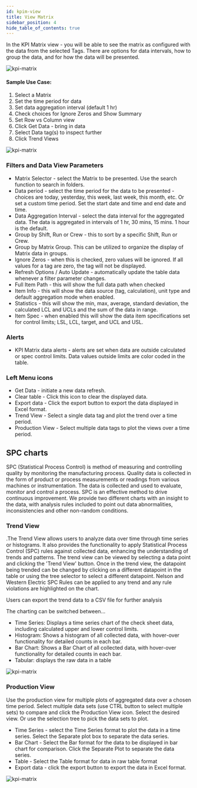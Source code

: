 ```yaml
---
id: kpim-view
title: View Matrix
sidebar_position: 4
hide_table_of_contents: true
---
```



In the KPI Matrix view - you will be able to see the matrix as configured with the data from the selected Tags.  There are options for data intervals, how to group the data, and for how the data will be presented.


![kpi-matrix](/img/kpi-matrix/ViewMatrix.png)

#### Sample Use Case:
1. Select a Matrix
2. Set the time period for data
3. Set data aggregation interval (default 1 hr)
4. Check choices for Ignore Zeros and Show Summary
5. Set Row vs Column view
 6. Click Get Data - bring in data
7. Select Data tag(s) to inspect further
8. Click Trend Views


![kpi-matrix](/img/kpi-matrix/MatrixButtons.png)


### Filters and Data View Parameters
- Matrix Selector - select the Matrix to be presented.  Use the search function to search in folders.
- Data period - select the time period for the data to be presented - choices are today, yesterday, this week, last week, this month, etc.  Or set a custom time period.  Set the start date and time and end date and time.
- Data Aggregation Interval - select the data interval for the aggregated data.  The data is aggregated in intervals of 1 hr, 30 mins, 15 mins. 1 hour is the default.
- Group by Shift, Run or Crew - this to sort by a specific Shift, Run or Crew.
- Group by Matrix Group. This can be utilized to organize the display of Matrix data in groups.
- Ignore Zeros - when this is checked, zero values will be ignored.  If all values for a tag are zero, the tag will not be displayed.
- Refresh Options / Auto Update - automatically update the table data whenever a filter parameter changes.
- Full Item Path - this will show the full data path when checked
- Item Info - this will show the data source (tag, calculation), unit type and default aggregation mode when enabled.
- Statistics - this will show the min, max, average, standard deviation, the calculated LCL and UCLs and the sum of the data in range.
- Item Spec - when enabled this will show the data item specifications set for control limits; LSL, LCL, target, and UCL and USL. 

### Alerts
- KPI Matrix data alerts - alerts are set when data are outside calculated or spec control limits.  Data values outside limits are color coded in the table.


### Left Menu icons
- Get Data - initiate a new data refresh.
- Clear table - Click this icon to clear the displayed data.
- Export data - Click the export button to export the data displayed in Excel format.
- Trend View - Select a single data tag and plot the trend over a time period.
- Production View - Select multiple data tags to plot the views over a time period.

## SPC charts
SPC (Statistical Process Control) is method of measuring and controlling quality by monitoring the manufacturing process. Quality data is collected in the form of product or process measurements or readings from various machines or instrumentation. The data is collected and used to evaluate, monitor and control a process. SPC is an effective method to drive continuous improvement.
We provide two different charts with an insight to the data, with analysis rules included to point out data abnormalities, inconsistencies and other non-random conditions.

### Trend View
.The Trend View allows users to analyze data over time through time series or histograms. It also provides the functionality to apply Statistical Process Control (SPC) rules against collected data, enhancing the understanding of trends and patterns. The trend view can be viewed by selecting a data point and clicking the 'Trend View' button. Once in the trend view, the datapoint being trended can be changed by clicking on a different datapoint in the table or using the tree selector to select a different datapoint.
Nelson and Western Electric SPC Rules can be applied to any trend and any rule violations are highlighted on the chart.

Users can export the trend data to a CSV file for further analysis

The charting can be switched between...

- Time Series: Displays a time series chart of the check sheet data, including calculated upper and lower control limits.
- Histogram: Shows a histogram of all collected data, with hover-over functionality for detailed counts in each bar.
- Bar Chart: Shows a Bar Chart of all collected data, with hover-over functionality for detailed counts in each bar.
- Tabular: displays the raw data in a table

![kpi-matrix](/img/kpi-matrix/TrendView.png)

### Production View
Use the production view for multiple plots of aggregated data over a chosen time period.  Select multiple data sets (use CTRL button to select multiple sets) to compare and click the Production View icon.  Select the desired view. Or use the selection tree to pick the data sets to plot.
- Time Series - select the Time Series format to plot the data in a time series.  Select the Separate plot box to separate the data series.
- Bar Chart - Select the Bar format for the data to be displayed in bar chart for comparison.  Click the Separate Plot to separate the data series.
- Table - Select the Table format for data in raw table format
- Export data - click the export button to export the data in Excel format.

![kpi-matrix](/img/kpi-matrix/ProductView2Plots.png)

